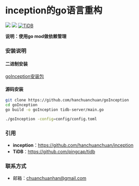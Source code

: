 # inception的go语言重构

![](https://img.shields.io/github/release-pre/hanchuanchuan/goInception.svg?style=brightgreen)
![](https://img.shields.io/badge/go-1.11-brightgreen.svg) 
[![TiDB](https://img.shields.io/badge/TiDB-v2.1.1-brightgreen.svg)](https://github.com/pingcap/tidb)


**说明：使用go mod做依赖管理**


### 安装说明

#### 二进制安装

[goInception安装包](https://github.com/hanchuanchuan/goInceptionLFS)

#### 源码安装

```bash
git clone https://github.com/hanchuanchuan/goInception
cd goInception
go build -o goInception tidb-server/main.go

./goInception -config=config/config.toml
```


### 引用

- **inception**：https://github.com/hanchuanchuan/inception
- **TiDB**：https://github.com/pingcap/tidb

### 联系方式
- 邮箱：chuanchuanhan@gmail.com
